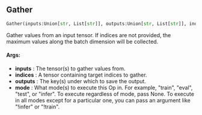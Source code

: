 ## Gather
```python
Gather(inputs:Union[str, List[str]], outputs:Union[str, List[str]], indices:Union[NoneType, str, List[str]]=None, mode:Union[NoneType, str, Iterable[str]]='eval')
```
Gather values from an input tensor.    If indices are not provided, the maximum values along the batch dimension will be collected. 

#### Args:

* **inputs** :  The tensor(s) to gather values from.
* **indices** :  A tensor containing target indices to gather.
* **outputs** :  The key(s) under which to save the output.
* **mode** :  What mode(s) to execute this Op in. For example, "train", "eval", "test", or "infer". To execute            regardless of mode, pass None. To execute in all modes except for a particular one, you can pass an argument            like "!infer" or "!train".    